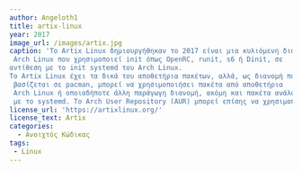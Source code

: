 ```yaml
---
author: Angeloth1
title: artix-linux
year: 2017
image_url: /images/artix.jpg
caption: 'Το Artix Linux δημιουργήθηκαν το 2017 είναι μια κυλιόμενη διανομή βασισμένη στο
 Arch Linux που χρησιμοποιεί init όπως OpenRC, runit, s6 ή Dinit, σε 
αντίθεση με το init systemd του Arch Linux.
Το Artix Linux έχει τα δικά του αποθετήρια πακέτων, αλλά, ως διανομή που
 βασίζεται σε pacman, μπορεί να χρησιμοποιήσει πακέτα από αποθετήρια
 Arch Linux ή οποιαδήποτε άλλη παράγωγη διανομή, ακόμη και πακέτα ανάλογα
 με το systemd. Το Arch User Repository (AUR) μπορεί επίσης να χρησιμοποιηθεί. '
license_url: 'https://artixlinux.org/'
license_text: Artix
categories:
  - Ανοιχτός Κώδικας
tags:
 - Linux
---
```









